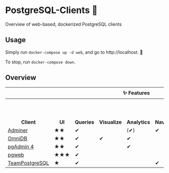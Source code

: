 # PostgreSQL-Clients :elephant:
Overview of web-based, dockerized PostgreSQL clients

## Usage
Simply run `docker-compose up -d web`, and go to http://localhost. :whale:

To stop, run `docker-compose down`.

## Overview

<table>
    <tr>
      <th colspan="2"></th>
      <th colspan="5">✨ Features</th>
      <th colspan="3">🛢 Supported Data Types</th>
    </tr>
    <tr>
      <th style="vertical-align: bottom;">Client</th>
      <th style="vertical-align: bottom;">UI</th>
      <th style="vertical-align: bottom;">Queries</th>
      <th style="vertical-align: bottom;">Visualize</th>
      <th style="vertical-align: bottom;">Analytics</th>
      <th style="vertical-align: bottom;">Navigate</th>
      <th style="vertical-align: bottom;">Multi-DB</th>
      <th style="vertical-align: bottom;">Tables,<br>Views,<br>Schemas,<br>Indices</th>
      <th style="vertical-align: bottom;">Constraints</th>
      <th style="vertical-align: bottom;">Functions</th>
    </tr>
    <tr>
      <td><a href="https://www.adminer.org" target="_blank">Adminer</a></td>
      <td>★★</td>
      <td>✔</td><td> </td><td>(✔)</td><td>✔</td><td>✔</td>
      <td>✔</td><td>(✔)</td><td>✔</td>
    </tr>
    <tr>
      <td><a href="https://www.omnidb.org" target="_blank">OmniDB</a></td>
      <td>★★</td>
      <td>✔</td><td>✔</td><td>✔</td><td> </td><td>✔</td>
      <td>✔</td><td>✔</td><td>✔</td>
    </tr>
    <tr>
      <td><a href="https://www.pgadmin.org" target="_blank">pgAdmin 4</a></td>
      <td>★★</td>
      <td>✔</td><td> </td><td>✔</td><td> </td><td> </td>
      <td>✔</td><td>✔</td><td>✔</td>
    </tr>
    <tr>
      <td><a href="http://sosedoff.github.io/pgweb" target="_blank">pgweb</a></td>
      <td>★★★</td>
      <td>✔</td><td> </td><td> </td><td> </td><td> </td>
      <td>✔</td><td>✔</td><td> </td>
    </tr>
    <tr>
      <td><a href="http://www.teampostgresql.com" target="_blank">TeamPostgreSQL</a></td>
      <td>★</td>
      <td>✔</td><td> </td><td> </td><td>✔</td><td> </td>
      <td>✔</td><td> </td><td>✔</td>
    </tr>
</table>
